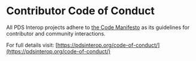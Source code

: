 # Contributor Code of Conduct

All PDS Interop projects adhere to [the Code Manifesto](http://codemanifesto.com) 
as its guidelines for contributor and community interactions.

For full details visit: [https://pdsinterop.org/code-of-conduct/](https://pdsinterop.org/code-of-conduct/)
